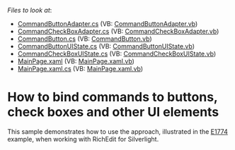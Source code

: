 <!-- default file list -->
*Files to look at*:

* [CommandButtonAdapter.cs](./CS/HowToBindCommands/CommandUIBindings/Adapters/CommandButtonAdapter.cs) (VB: [CommandButtonAdapter.vb](./VB/HowToBindCommands/CommandUIBindings/Adapters/CommandButtonAdapter.vb))
* [CommandCheckBoxAdapter.cs](./CS/HowToBindCommands/CommandUIBindings/Adapters/CommandCheckBoxAdapter.cs) (VB: [CommandCheckBoxAdapter.vb](./VB/HowToBindCommands/CommandUIBindings/Adapters/CommandCheckBoxAdapter.vb))
* [CommandButton.cs](./CS/HowToBindCommands/CommandUIBindings/Controls/CommandButton.cs) (VB: [CommandButton.vb](./VB/HowToBindCommands/CommandUIBindings/Controls/CommandButton.vb))
* [CommandButtonUIState.cs](./CS/HowToBindCommands/CommandUIBindings/UIState/CommandButtonUIState.cs) (VB: [CommandButtonUIState.vb](./VB/HowToBindCommands/CommandUIBindings/UIState/CommandButtonUIState.vb))
* [CommandCheckBoxUIState.cs](./CS/HowToBindCommands/CommandUIBindings/UIState/CommandCheckBoxUIState.cs) (VB: [CommandCheckBoxUIState.vb](./VB/HowToBindCommands/CommandUIBindings/UIState/CommandCheckBoxUIState.vb))
* [MainPage.xaml](./CS/HowToBindCommands/MainPage.xaml) (VB: [MainPage.xaml.vb](./VB/HowToBindCommands/MainPage.xaml.vb))
* [MainPage.xaml.cs](./CS/HowToBindCommands/MainPage.xaml.cs) (VB: [MainPage.xaml.vb](./VB/HowToBindCommands/MainPage.xaml.vb))
<!-- default file list end -->
# How to bind commands to buttons, check boxes and other UI elements


<p>This sample demonstrates how to use the approach, illustrated in the <a href="https://www.devexpress.com/Support/Center/p/E1774">E1774</a> example, when working with RichEdit for Silverlight.</p>

<br/>



